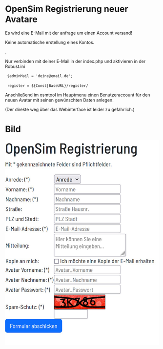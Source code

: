# OpenSim Registrierung neuer Avatare
Es wird eine E-Mail mit der anfrage um einen Account versand!

Keine automatische erstellung eines Kontos.

.

Nur verbinden mit deiner E-Mail in der index.php und aktivieren in der Robust.ini

     $adminMail = 'deine@email.de';

     register = ${Const|BaseURL}/register/

Anschließend im osmtool im Hauptmenu einen Benutzeraccount für den neuen Avatar mit seinen gewünschten Daten anlegen.

(Der direkte weg über das Webinterface ist leider zu gefährlich.)

# Bild     

![GitHub Logo](https://github.com/BigManzai/OpenSim-Shell-Script/blob/main/web/register/register.jpg)

